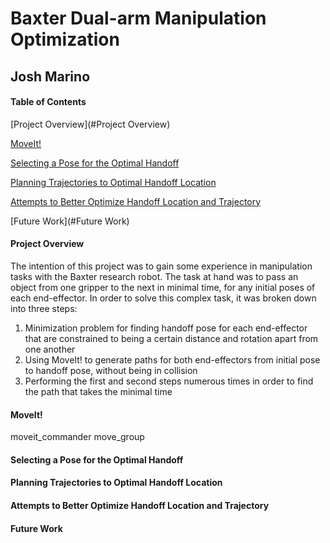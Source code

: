 Baxter Dual-arm Manipulation Optimization
=============================================

Josh Marino 
---------------------------------------------


#### Table of Contents ####
[Project Overview](#Project Overview)

[MoveIt!](#MoveIt!)

[Selecting a Pose for the Optimal Handoff](#Pose)

[Planning Trajectories to Optimal Handoff Location](#Trajectory)

[Attempts to Better Optimize Handoff Location and Trajectory](#Optimize)

[Future Work](#Future Work)



#### Project Overview  <a name="Project Overview"></a>
The intention of this project was to gain some experience in manipulation tasks with the Baxter research robot. The task at hand was to pass an object from one gripper to the next in minimal time, for any initial poses of each end-effector. In order to solve this complex task, it was broken down into three steps:

1) Minimization problem for finding handoff pose for each end-effector that are constrained to being a certain distance and rotation apart from one another
2) Using MoveIt! to generate paths for both end-effectors from initial pose to handoff pose, without being in collision
3) Performing the first and second steps numerous times in order to find the path that takes the minimal time


#### MoveIt! <a name="MoveIt!"></a>
moveit_commander
move_group 



#### Selecting a Pose for the Optimal Handoff  <a name="Pose"></a>




#### Planning Trajectories to Optimal Handoff Location  <a name="Trajectory"></a>




#### Attempts to Better Optimize Handoff Location and Trajectory  <a name="Optimize"></a>



#### Future Work  <a name="Future Work"></a>
